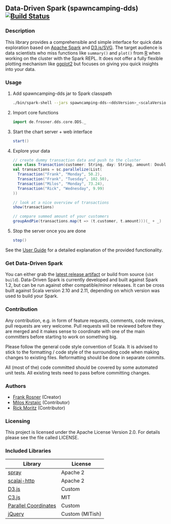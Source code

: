 ## Data-Driven Spark (spawncamping-dds) [![Build Status](https://travis-ci.org/FRosner/spawncamping-dds.svg?branch=master)](https://travis-ci.org/FRosner/spawncamping-dds)
### Description

This library provides a comprehensible and simple interface for quick data exploration based on
[Apache Spark](https://spark.apache.org/) and [D3.js/SVG](http://d3js.org/). The target audience is
data scientists who miss functions like `summary()` and `plot()` from [R](http://www.r-project.org/)
when working on the cluster with the Spark REPL. It does not offer a fully flexible plotting mechanism like [ggplot2](http://ggplot2.org/) but focuses on giving you quick insights into your data.

### Usage

1. Add spawncamping-dds jar to Spark classpath

    ```sh
    ./bin/spark-shell --jars spawncamping-dds-<ddsVersion>_<scalaVersion>.jar
    ```
2. Import core functions

    ```scala
    import de.frosner.dds.core.DDS._
    ```

3. Start the chart server + web interface

    ```scala
    start()
    ```

4. Explore your data

    ```scala
    // create dummy transaction data and push to the cluster
    case class Transaction(customer: String, day: String, amount: Double)
    val transactions = sc.parallelize(List(
      Transaction("Frank", "Monday", 50.2),
      Transaction("Frank", "Tuesday", 102.50),
      Transaction("Milos", "Monday", 73.24),
      Transaction("Rick", "Wednesday", 9.99)
    ))
    
    // look at a nice overview of transactions
    show(transactions) 
    
    // compare summed amount of your customers
    groupAndPie(transactions.map(t => (t.customer, t.amount)))(_ + _)
    ```

5. Stop the server once you are done

    ```scala
    stop()
    ```

See the [User Guide](https://github.com/FRosner/spawncamping-dds/wiki/User-Guide) for a detailed explanation of the provided functionality.

### Get Data-Driven Spark

You can either grab the [latest release artifact](https://github.com/FRosner/spawncamping-dds/releases) or build from source (`sbt build`). Data-Driven Spark is currently developed and built against Spark 1.2, but can be run against other compatible/minor releases. It can be cross built against Scala version 2.10 and 2.11, depending on which version was used to build your Spark.

### Contribution

Any contribution, e.g. in form of feature requests, comments, code reviews, pull requests are very welcome. Pull requests will be reviewed before they are merged and it makes sense to coordinate with one of the main committers before starting to work on something big.

Please follow the general code style convention of Scala. It is advised to stick to the formatting / code style of the surrounding code when making changes to existing files. Reformatting should be done in separate commits.

All (most of the) code committed should be covered by some automated unit tests. All existing tests need to pass before committing changes.

### Authors

- [Frank Rosner](https://github.com/FRosner) (Creator)
- [Milos Krstajic](https://github.com/milosk) (Contributor)
- [Rick Moritz](https://github.com/RPCMoritz) (Contributor)

### Licensing

This project is licensed under the Apache License Version 2.0. For details please see the file called LICENSE.

### Included Libraries

| Library       | License        |
| ------------  | -------------- |
| [spray](http://spray.io/) | Apache 2 |
| [scalaj-http](https://github.com/scalaj/scalaj-http) | Apache 2 |
| [D3.js](http://d3js.org/) | Custom |
| [C3.js](http://c3js.org/) | MIT |
| [Parallel Coordinates](https://github.com/syntagmatic/parallel-coordinates) | Custom |
| [jQuery](http://jquery.com/) | Custom (MITish) |

